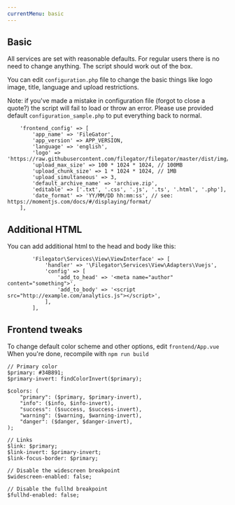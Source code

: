 ```yaml
---
currentMenu: basic
---
```


## Basic
All services are set with reasonable defaults. For regular users there is no need to change anything. The script should work out of the box.


You can edit `configuration.php` file to change the basic things like logo image, title, language and upload restrictions.


Note: if you've made a mistake in configuration file (forgot to close a quote?) the script will fail to load or throw an error. Please use provided default `configuration_sample.php` to put everything back to normal.

```
    'frontend_config' => [
        'app_name' => 'FileGator',
        'app_version' => APP_VERSION,
        'language' => 'english',
        'logo' => 'https://raw.githubusercontent.com/filegator/filegator/master/dist/img/logo.png',
        'upload_max_size' => 100 * 1024 * 1024, // 100MB
        'upload_chunk_size' => 1 * 1024 * 1024, // 1MB
        'upload_simultaneous' => 3,
        'default_archive_name' => 'archive.zip',
        'editable' => ['.txt', '.css', '.js', '.ts', '.html', '.php'],
        'date_format' => 'YY/MM/DD hh:mm:ss', // see: https://momentjs.com/docs/#/displaying/format/
    ],
```

## Additional HTML
You can add additional html to the head and body like this:
```
        'Filegator\Services\View\ViewInterface' => [
            'handler' => '\Filegator\Services\View\Adapters\Vuejs',
            'config' => [
                'add_to_head' => '<meta name="author" content="something">',
                'add_to_body' => '<script src="http://example.com/analytics.js"></script>',
            ],
        ],
```

## Frontend tweaks
To change default color scheme and other options, edit `frontend/App.vue` When you're done, recompile with `npm run build`

```
// Primary color
$primary: #34B891;
$primary-invert: findColorInvert($primary);

$colors: (
    "primary": ($primary, $primary-invert),
    "info": ($info, $info-invert),
    "success": ($success, $success-invert),
    "warning": ($warning, $warning-invert),
    "danger": ($danger, $danger-invert),
);

// Links
$link: $primary;
$link-invert: $primary-invert;
$link-focus-border: $primary;

// Disable the widescreen breakpoint
$widescreen-enabled: false;

// Disable the fullhd breakpoint
$fullhd-enabled: false;
```

